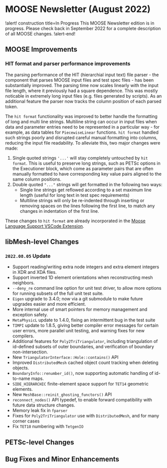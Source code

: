 # MOOSE Newsletter (August 2022)

!alert! construction title=In Progress
This MOOSE Newsletter edition is in progress. Please check back in September 2022
for a complete description of all MOOSE changes.
!alert-end!

## MOOSE Improvements

### HIT format and parser performance improvements

The parsing performance of the HIT (hierarchial input text) file parser - the component that parses
MOOSE input files and test spec files - has been substantially improved. The parsing time now scales
linearly with the input file length, where it previously had a square dependence. This was mostly
noticable in extremely long input files (e.g. files generated by scripts). As an additional feature the
parser now tracks the column position of each parsed token.

The `hit format` functionality was improved to better handle the formatting of long and multi line
strings. Multiline string can occur in input files when data and parameter entries
need to be represented in a particular way - for example, as data tables for `PiecewiseLinear`
functions. `hit format` handled such strings poorly and disrupted careful manual formatting into
columns, reducing the input file readability. To alleviate this, two major changes were made:

1. Single quoted strings `'...'` will stay completely untouched by `hit format`. This is useful to preserve long strings, such as PETSc options in the Executioner block, which come as parameter pairs that are often manually formatted to have corresponding key value pairs aligned to the same column positions.
2. Double quoted `"..."` strings will get formatted in the following two ways:
    - Single line strings get reflowed according to a set maximum line length (useful for long text in test spec requirements)
    - Multiline strings will only be re-indented through inserting or removing spaces on the lines following the first line, to match any changes in indentation of the first line.

These changes to `hit format` are already incorporated in the [Moose Language Support VSCode Extension](https://marketplace.visualstudio.com/items?itemName=DanielSchwen.moose-language-support).

## libMesh-level Changes

### `2022.08.05` Update
- Support reading/writing extra node integers and extra element
  integers in XDR and XDA files.
- Support inverted 1D element orientations when reconstructing mesh
  neighbors.
- `--deny_re` command line option for unit test driver, to allow more
  options for running subsets of the full unit test suite.
- `Eigen` upgrade to 3.4.0; now via a git submodule to make future
  upgrades easier and more efficient.
- More internal use of smart pointers for memory management and
  exception safety.
- `MetaPhysicL` update to 1.4.0, fixing an intermittent bug in the test
  suite
- `TIMPI` update to 1.8.5, giving better compiler error messages for
  certain user errors, more parallel unit testing, and warning fixes
  for new compilers.
- Additional features for `Poly2TriTriangulator`, including
  triangulation of id-defined subsets of outer boundaries, and
  verification of boundary non-intersection.
- New `TriangulatorInterface::Hole::contains()` API
- Improved `DistributedMesh` cached object count tracking when deleting
  objects.
- `BoundaryInfo::renumber_id()`, now supporting automatic handling of
  id-to-name maps.
- `SIDE_HIERARCHIC` finite-element space support for `TET14` geometric
  elements.
- New `MeshBase::reinit_ghosting_functors()` API
- `reconnect_nodes()` API typedef, to enable forward compatibility
  with future data structure changes.
- Memory leak fix in `fparser`
- Fixes for `Poly2TriTriangulator` use with `DistributedMesh`, and for
  many corner cases
- Fix `TET10` numbering with `TetgenIO`

## PETSc-level Changes

## Bug Fixes and Minor Enhancements
